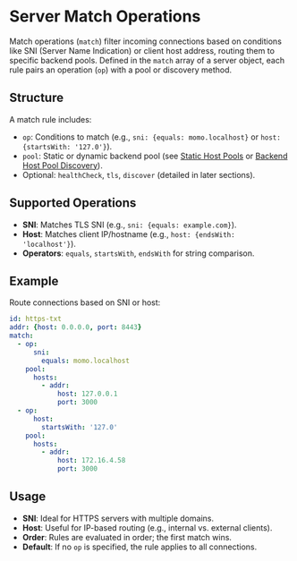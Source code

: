 # Server Match Operations

Match operations (`match`) filter incoming connections based on conditions like SNI (Server Name Indication) or client host address, routing them to specific backend pools. Defined in the `match` array of a server object, each rule pairs an operation (`op`) with a pool or discovery method.

## Structure

A match rule includes:

- `op`: Conditions to match (e.g., `sni: {equals: momo.localhost}` or `host: {startsWith: '127.0'}`).
- `pool`: Static or dynamic backend pool (see [Static Host Pools](#04-static-host-pools.md) or [Backend Host Pool Discovery](#05-host-pool-discovery.md)).
- Optional: `healthCheck`, `tls`, `discover` (detailed in later sections).

## Supported Operations

- **SNI**: Matches TLS SNI (e.g., `sni: {equals: example.com}`).
- **Host**: Matches client IP/hostname (e.g., `host: {endsWith: 'localhost'}`).
- **Operators**: `equals`, `startsWith`, `endsWith` for string comparison.

## Example

Route connections based on SNI or host:

```yaml
id: https-txt
addr: {host: 0.0.0.0, port: 8443}
match:
  - op:
      sni:
        equals: momo.localhost
    pool:
      hosts:
        - addr:
            host: 127.0.0.1
            port: 3000
  - op:
      host:
        startsWith: '127.0'
    pool:
      hosts:
        - addr:
            host: 172.16.4.58
            port: 3000

```

## Usage

- **SNI**: Ideal for HTTPS servers with multiple domains.
- **Host**: Useful for IP-based routing (e.g., internal vs. external clients).
- **Order**: Rules are evaluated in order; the first match wins.
- **Default**: If no `op` is specified, the rule applies to all connections.
